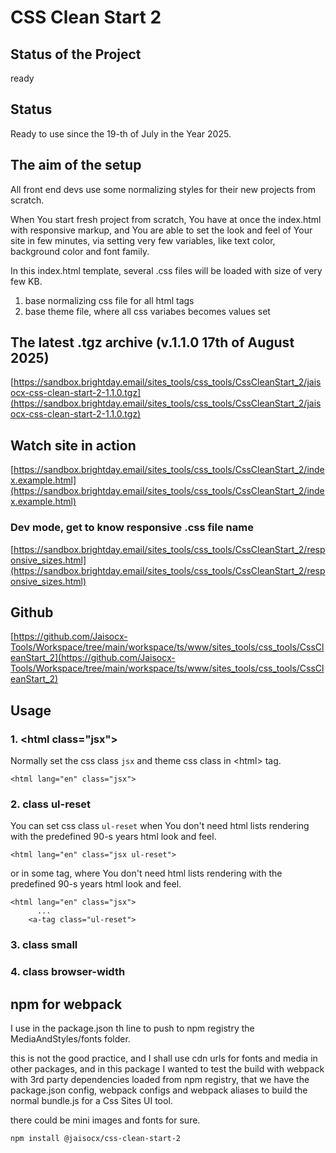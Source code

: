# CSS Clean Start 2


## Status of the Project

ready



## Status

Ready to use since the 19-th of July in the Year 2025.



## The aim of the setup

All front end devs use some normalizing styles for their new projects from scratch.

When You start fresh project from scratch, You have at once the index.html with responsive markup,
and You are able to set the look and feel of Your site in few minutes,
via setting very few variables,
like text color, background color and font family.

In this index.html template,
several .css files will be loaded with size of very few KB.
1. base normalizing css file for all html tags
2. base theme file, where all css variabes becomes values set




## The latest .tgz archive (v.1.1.0 17th of August 2025)

[https://sandbox.brightday.email/sites_tools/css_tools/CssCleanStart_2/jaisocx-css-clean-start-2-1.1.0.tgz](https://sandbox.brightday.email/sites_tools/css_tools/CssCleanStart_2/jaisocx-css-clean-start-2-1.1.0.tgz)





## Watch site in action

[https://sandbox.brightday.email/sites_tools/css_tools/CssCleanStart_2/index.example.html](https://sandbox.brightday.email/sites_tools/css_tools/CssCleanStart_2/index.example.html)



### Dev mode, get to know responsive .css file name

[https://sandbox.brightday.email/sites_tools/css_tools/CssCleanStart_2/responsive_sizes.html](https://sandbox.brightday.email/sites_tools/css_tools/CssCleanStart_2/responsive_sizes.html)




## Github
[https://github.com/Jaisocx-Tools/Workspace/tree/main/workspace/ts/www/sites_tools/css_tools/CssCleanStart_2](https://github.com/Jaisocx-Tools/Workspace/tree/main/workspace/ts/www/sites_tools/css_tools/CssCleanStart_2)







## Usage

### 1. &lt;html class="jsx"&gt;
Normally set the css class `jsx` and theme css class in &lt;html&gt; tag.
```
<html lang="en" class="jsx">
```


### 2. class ul-reset
You can set css class `ul-reset` when You don't need html lists rendering with the predefined 90-s years html look and feel.
```
<html lang="en" class="jsx ul-reset">
```

or in some tag, where You don't need html lists rendering with the predefined 90-s years html look and feel.
```
<html lang="en" class="jsx">
      ...
    <a-tag class="ul-reset">
```

### 3. class small
### 4. class browser-width



## npm for webpack

I use in the package.json th line to push to npm registry the MediaAndStyles/fonts folder.

this is not the good practice, and I shall use cdn urls for fonts and media in other packages,
and in this package I wanted to test the build with webpack with 3rd party dependencies loaded from npm registry,
that we have the package.json config, webpack configs and webpack aliases
to build the normal bundle.js for a Css Sites UI tool.

there could be mini images and fonts for sure.


```
npm install @jaisocx/css-clean-start-2
```





